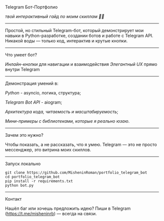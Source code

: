 Telegram Бот-Портфолио

*твой интерактивный гайд по моим скиллам 🧠🤖*

---
Простой, но стильный Telegram-бот, который демонстрирует мои навыки в Python-разработке, создании ботов и работе с Telegram API.
Никакой воды — только код, интерактив и крутые кнопки.

---
Что умеет бот?

*Инлайн-кнопки* для навигации и взаимодействия
*Элегантный UX* прямо внутри Telegram

---
Демонстрация умений в:

*Python* - asyncio, логика, структура;

*Telegram Bot API* - aiogram;

*Архитектура кода, читаемость и масштабируемость*;

*Мини-примеры с библиотеками, которые я реально юзаю*.

---
Зачем это нужно?

Чтобы показать, а не рассказать, что я умею. Telegram — это не просто мессенджер, это витрина моих скиллов.

---
Запуск локально
```
git clone https://github.com/MisheninRoman/portfolio_telegram_bot  
cd portfolio_telegram_bot  
pip install -r requirements.txt  
python bot.py
```
---
Контакт

Нашёл баг или хочешь предложить идею? Пиши в Telegram (https://t.me/misheninrb) — всегда на связи.
